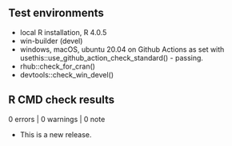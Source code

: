 ## Test environments
* local R installation, R 4.0.5
* win-builder (devel)
* windows, macOS, ubuntu 20.04 on Github Actions as set with usethis::use_github_action_check_standard() - passing.
* rhub::check_for_cran()
* devtools::check_win_devel()

## R CMD check results

0 errors | 0 warnings | 0 note

* This is a new release.
